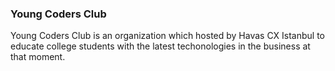 ### Young Coders Club

Young Coders Club is an organization which hosted by Havas CX Istanbul to educate college students with the latest techonologies in the business at that moment.
